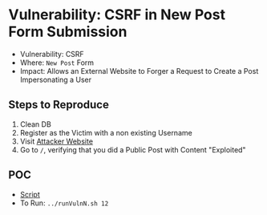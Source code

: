 # Vulnerability: CSRF in New Post Form Submission

- Vulnerability: CSRF
- Where: `New Post` Form
- Impact: Allows an External Website to Forger a Request to Create a Post Impersonating a User

## Steps to Reproduce
1. Clean DB
2. Register as the Victim with a non existing Username
3. Visit [Attacker Website](http://web.tecnico.ulisboa.pt/ist190774/SSof/ZUfXoyNXyAZj4GFlS9GX.html)
4. Go to `/`, verifying that you did a Public Post with Content "Exploited"

## POC
- [Script](./Exploit.py)
- To Run: `../runVulnN.sh 12`
